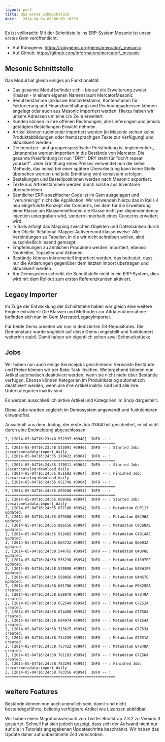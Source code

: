 ```yaml
---
layout: post
title: Das erste Schmuckstück
date:   2014-04-04 08:00:00 +0200
---
```


Es ist vollbracht: Mit der Schnittstelle ins ERP-System Mesonic
ist unser erstes Gem veröffentlicht:

-   Auf Rubygems: <https://rubygems.org/gems/mercator\_mesonic>
-   Auf Github: <https://github.com/informatom/mercator\_mesonic>

Mesonic Schnittstelle
---------------------

Das Modul hat gleich einiges an Funktionalität:

-   Das gesamte Modul befindet sich - bis auf die Erweiterung zweier
    Klassen - in einem eigenen Namensraum MercatorMesonic
-   Benutzerstämme (inklusive Kontaktestamm, Kontenstamm für
    Fakturierung und Finanzbuchhaltung) und Rechnungsadressen können
    angelegt oder auch aus Mesonic importiert werden. Hierzu haben wir
    unsere Adressen um eine c/o Zeile erweitert.
-   Kunden können in ihre offenen Rechnungen, alle Lieferungen und
    jemals getätigten Bestellungen Einsicht nehmen.
-   Artikel können rudimentär importiert werden (in Mesonic stehen keine
    Produktabbildungen oder fremdsprachigen Texte zur Verfügung) und
    aktualisiert werden.
-   Die benutzer- und gruppenspezifische Preisfindung ist implementiert,
    Listenpreise werden importiert in die Bestände von Mercator. Die
    gesamte Preisfindung ist nun "DRY". DRY steht für "don't
    repeat yourself". Jede Ermittlung eines Preises verwendet nun die
    selbe Methode, das heisst bei einer spätere Überarbeitung kann keine
    Stelle übersehen werden und jede Ermittlung wird
    konsistent erfolgen.
-   Bestellungen und Bestellpositionen werden nach Mesonic exportiert.
-   Texte aus Artikelstämmen werden durch solche aus
    Inventaren überschrieben.
-   Sämtlicher ERP-spezifischer Code ist im Gem ausgelagert und
    "verunreinigt" nicht die Applikation. Wir verwenden hierzu das
    in Rails 4 neu eingeführte Konzept der Concerns, bei dem für die
    Erweiterung einer Klasse um Klassenmethoden die Klasse nicht per
    dependendency Injection untergraben wird, sondern innerhalb eines
    Concerns erweitert wird.
-   In Rails erfolgt das Mapping zwischen Objekten und Datenbanken durch
    den Objekt-Relational-Mapper Activerecord klassenweise. Alle
    Verbindungen zu Tabellen, in die wir nicht schreiben wollen, sind
    ausschließlich lesend gemappt.
-   Empfehlungen zu ähnlichen Produkten werden importiert, ebenso
    Neuheiten, Topseller und Aktionen.
-   Bestände können inkrementell importiert werden, das bedeutet, dass
    nur die Änderungen gegenüber dem letzten Import übertragen und
    aktualisiert werden.
-   Am Demosystem schreibt die Schnittstelle nicht in ein ERP-System,
    dies wird mit dem Rollout zum ersten Referenzkunden aktiviert.

Legacy Importer
---------------

Im Zuge der Entwicklung der Schnittstelle haben war gleich eine weitere
Engine extrahiert: Die Klassen und Methoden zur Altdatenübernahme
befinden sich nun im Gem MercatorLegacyImporter.

Für beide Gems arbeiten wir nun in dedizierten Git-Repositories. Die
Demoinstanz wurde sogleich auf diese Gems umgestellt und funktioniert
weiterhin stabil. Damit haben wir eigentlich schon zwei Schmuckstücke.

Jobs
----

Wir haben nun auch einige Servicejobs geschrieben: Verwaiste Bestände
und Preise können wir per Rake Task löschen. Weitergehend können nun
Artikel automatisch deaktiviert werden, wenn sie nicht mehr über
Bestände verfügen. Ebenso können Kategorien im Produktkatalog
automatisch deaktiviert werden, wenn alle ihre Artikel inaktiv sind und
alle ihre Unterkategorien inaktiv sind.

Es werden ausschließlich aktive Artikel und Kategorien im Shop
dargestellt.

Diese Jobs wurden sogleich im Demosystem angewandt und funktionieren
einwandfrei.

Ausschnitt aus dem Joblog, der erste Job \#3940 ist gescheitert, er ist
nicht durch eine Endmeldung abgeschlossen:

    I, [2014-05-04T16:23:48.532997 #3940]  INFO -- : ==================================================
    I, [2014-05-04T16:23:48.533091 #3940]  INFO -- : Started Job: icecat:metadata:import_daily
    I, [2014-05-04T16:24:35.170422 #3964]  INFO -- : ==================================================
    I, [2014-05-04T16:24:35.170511 #3964]  INFO -- : Started Job: icecat:catalog:download_daily
    I, [2014-05-04T16:24:35.951602 #3964]  INFO -- : Finished Job: icecat:catalog:download_daily
    I, [2014-05-04T16:24:35.951706 #3964]  INFO -- : ==================================================
    I, [2014-05-04T16:24:55.809280 #3994]  INFO -- : ==================================================
    I, [2014-05-04T16:24:55.809366 #3994]  INFO -- : Started Job: icecat:metadata:import_daily
    I, [2014-05-04T16:24:55.857106 #3994]  INFO -- : Metadatum CHP113 updated.
    I, [2014-05-04T16:24:55.879306 #3994]  INFO -- : Metadatum Q6496A updated.
    I, [2014-05-04T16:24:55.896156 #3994]  INFO -- : Metadatum C9360AE updated.
    I, [2014-05-04T16:24:55.912482 #3994]  INFO -- : Metadatum C4814AE updated.
    I, [2014-05-04T16:24:56.004722 #3994]  INFO -- : Metadatum Q6003A updated.
    I, [2014-05-04T16:24:58.544765 #3994]  INFO -- : Metadatum U4QV8E updated.
    I, [2014-05-04T16:24:58.556298 #3994]  INFO -- : Metadatum U1RH7PE updated.
    I, [2014-05-04T16:24:58.570898 #3994]  INFO -- : Metadatum U0SW1PE updated.
    I, [2014-05-04T16:24:58.580056 #3994]  INFO -- : Metadatum U4NS7E updated.
    I, [2014-05-04T16:24:58.601706 #3994]  INFO -- : Metadatum F6X25EA created.
    I, [2014-05-04T16:24:58.628970 #3994]  INFO -- : Metadatum G7Z49A created.
    I, [2014-05-04T16:24:58.652549 #3994]  INFO -- : Metadatum G7Z52A created.
    I, [2014-05-04T16:24:58.674400 #3994]  INFO -- : Metadatum G7Z50A created.
    I, [2014-05-04T16:24:58.694974 #3994]  INFO -- : Metadatum G7Z54A created.
    I, [2014-05-04T16:24:58.713625 #3994]  INFO -- : Metadatum G7Z53A created.
    I, [2014-05-04T16:24:58.734259 #3994]  INFO -- : Metadatum G7Z51A created.
    I, [2014-05-04T16:24:58.757422 #3994]  INFO -- : Metadatum G7Z48A created.
    I, [2014-05-04T16:24:58.781183 #3994]  INFO -- : Metadatum G7Z56A created.
    I, [2014-05-04T16:24:58.783294 #3994]  INFO -- : Finished Job: icecat:metadata:import_daily
    I, [2014-05-04T16:24:58.783356 #3994]  INFO -- : ==================================================

weitere Features
----------------

Bestände können nun auch unendlich sein, damit sind nicht
bestandsgeführte, beliebig verfügbare Artikel wie Lizenzen abbildbar.

Wir haben einen Migrationsversuch von Twitter Bootstrap 2.3.2 zu Version
3 gestartet. Schnell hat sich jedoch gezeigt, dass sich der Aufwand
nicht nur auf die in Tutorials angegebenen Updateschritte beschränkt.
Wir haben das Update daher auf unbestimmte Zeit verschoben.